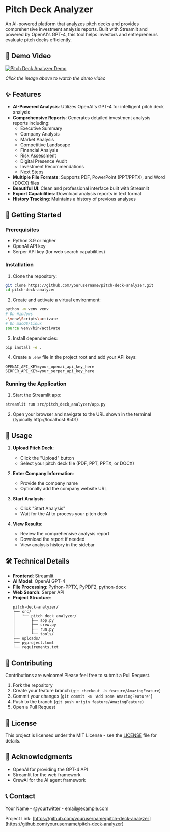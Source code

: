 # Pitch Deck Analyzer

An AI-powered platform that analyzes pitch decks and provides comprehensive investment analysis reports. Built with Streamlit and powered by OpenAI's GPT-4, this tool helps investors and entrepreneurs evaluate pitch decks efficiently.

## 🎥 Demo Video

[![Pitch Deck Analyzer Demo](https://via.placeholder.com/800x450?text=Pitch+Deck+Analyzer+Demo)](https://your-video-link-here)

*Click the image above to watch the demo video*

## ✨ Features

- **AI-Powered Analysis**: Utilizes OpenAI's GPT-4 for intelligent pitch deck analysis
- **Comprehensive Reports**: Generates detailed investment analysis reports including:
  - Executive Summary
  - Company Analysis
  - Market Analysis
  - Competitive Landscape
  - Financial Analysis
  - Risk Assessment
  - Digital Presence Audit
  - Investment Recommendations
  - Next Steps
- **Multiple File Formats**: Supports PDF, PowerPoint (PPT/PPTX), and Word (DOCX) files
- **Beautiful UI**: Clean and professional interface built with Streamlit
- **Export Capabilities**: Download analysis reports in text format
- **History Tracking**: Maintains a history of previous analyses

## 🚀 Getting Started

### Prerequisites

- Python 3.9 or higher
- OpenAI API key
- Serper API key (for web search capabilities)

### Installation

1. Clone the repository:
```bash
git clone https://github.com/yourusername/pitch-deck-analyzer.git
cd pitch-deck-analyzer
```

2. Create and activate a virtual environment:
```bash
python -m venv venv
# On Windows
.\venv\Scripts\activate
# On macOS/Linux
source venv/bin/activate
```

3. Install dependencies:
```bash
pip install -e .
```

4. Create a `.env` file in the project root and add your API keys:
```
OPENAI_API_KEY=your_openai_api_key_here
SERPER_API_KEY=your_serper_api_key_here
```

### Running the Application

1. Start the Streamlit app:
```bash
streamlit run src/pitch_deck_analyzer/app.py
```

2. Open your browser and navigate to the URL shown in the terminal (typically http://localhost:8501)

## 📝 Usage

1. **Upload Pitch Deck**:
   - Click the "Upload" button
   - Select your pitch deck file (PDF, PPT, PPTX, or DOCX)

2. **Enter Company Information**:
   - Provide the company name
   - Optionally add the company website URL

3. **Start Analysis**:
   - Click "Start Analysis"
   - Wait for the AI to process your pitch deck

4. **View Results**:
   - Review the comprehensive analysis report
   - Download the report if needed
   - View analysis history in the sidebar

## 🛠️ Technical Details

- **Frontend**: Streamlit
- **AI Model**: OpenAI GPT-4
- **File Processing**: Python-PPTX, PyPDF2, python-docx
- **Web Search**: Serper API
- **Project Structure**:
  ```
  pitch-deck-analyzer/
  ├── src/
  │   └── pitch_deck_analyzer/
  │       ├── app.py
  │       ├── crew.py
  │       ├── run.py
  │       └── tools/
  ├── uploads/
  ├── pyproject.toml
  └── requirements.txt
  ```

## 🤝 Contributing

Contributions are welcome! Please feel free to submit a Pull Request.

1. Fork the repository
2. Create your feature branch (`git checkout -b feature/AmazingFeature`)
3. Commit your changes (`git commit -m 'Add some AmazingFeature'`)
4. Push to the branch (`git push origin feature/AmazingFeature`)
5. Open a Pull Request

## 📄 License

This project is licensed under the MIT License - see the [LICENSE](LICENSE) file for details.

## 🙏 Acknowledgments

- OpenAI for providing the GPT-4 API
- Streamlit for the web framework
- CrewAI for the AI agent framework

## 📞 Contact

Your Name - [@yourtwitter](https://twitter.com/yourtwitter) - email@example.com

Project Link: [https://github.com/yourusername/pitch-deck-analyzer](https://github.com/yourusername/pitch-deck-analyzer) 